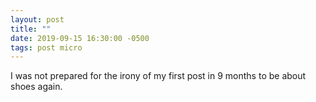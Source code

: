 ```yaml
---
layout: post
title: ""
date: 2019-09-15 16:30:00 -0500
tags: post micro
---
```

I was not prepared for the irony of my first post in 9 months to be about shoes again.
